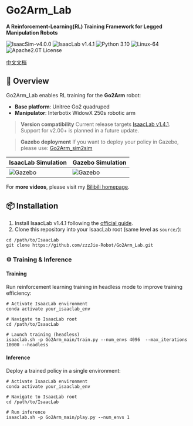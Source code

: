 # Go2Arm_Lab

**A Reinforcement-Learning(RL) Training Framework for Legged Manipulation Robots**
  
<img src="https://img.shields.io/badge/IsaacSim-v4.0.0-blue" alt="IsaacSim-v4.0.0" /> <img src="https://img.shields.io/badge/IsaacLab-v1.4.1-blue" alt="IsaacLab v1.4.1" /> <img src="https://img.shields.io/badge/Python-3.10-blue" alt="Python 3.10" /> <img src="https://img.shields.io/badge/Platform-Linux--64-orange" alt="Linux-64" /> <img src="https://img.shields.io/badge/License-Apache2.0-yellow" alt="Apache2.0T License" />

[中文文档](https://github.com/zzzJie-Robot/Go2Arm_Lab/blob/main/README_CN.md "中文文档")

## 🚀 Overview

Go2Arm_Lab enables RL training for the **Go2Arm** robot:

- **Base platform**: Unitree Go2 quadruped
- **Manipulator**: Interbotix WidowX 250s robotic arm

> **Version compatibility**
> Current release targets [IsaacLab v1.4.1](https://isaac-sim.github.io/IsaacLab/v1.4.1). Support for v2.00+ is planned in a future update.

> **Gazebo deployment**
> If you want to deploy your policy in Gazebo, please use:
> [Go2Arm_sim2sim](https://github.com/zzzJie-Robot/Go2Arm_sim2sim)

| IsaacLab Simulation | Gazebo Simulation |
|--------------------|-------------------|
| ![Gazebo](https://github.com/zzzJie-Robot/Go2Arm_Lab/raw/main/video/IsaacLab.gif) | ![Gazebo](https://github.com/zzzJie-Robot/Go2Arm_Lab/raw/main/video/Gazebo.gif) |

For **more videos**, please visit my [Bilibili homepage](https://space.bilibili.com/400627082?spm_id_from=333.1007.0.0).

## 📦 Installation

1. Install IsaacLab v1.4.1 following the [official guide](https://isaac-sim.github.io/IsaacLab/v1.4.1/source/setup/installation/index.html).
2. Clone this repository into your IsaacLab root (same level as `source/`):

```
cd /path/to/IsaacLab
git clone https://github.com/zzzJie-Robot/Go2Arm_Lab.git
```

### ⚙️ Training & Inference

#### Training

Run reinforcement learning training in headless mode to improve training efficiency:

```
# Activate IsaacLab environment
conda activate your_isaaclab_env

# Navigate to IsaacLab root
cd /path/to/IsaacLab

# Launch training (headless)
isaaclab.sh -p Go2Arm_main/train.py --num_envs 4096  --max_iterations 10000 --headless
```

#### Inference

Deploy a trained policy in a single environment:

```
# Activate IsaacLab environment  
conda activate your_isaaclab_env

# Navigate to IsaacLab root  
cd /path/to/IsaacLab

# Run inference
isaaclab.sh -p Go2Arm_main/play.py --num_envs 1
```
